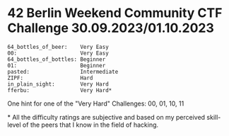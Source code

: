 # 42 Berlin Weekend Community CTF Challenge 30.09.2023/01.10.2023

```
64_bottles_of_beer:    Very Easy
00:                    Very Easy
64_bottles_of_bottles: Beginner
01:                    Beginner
pasted:                Intermediate
ZIPF:                  Hard
in_plain_sight:        Very Hard
fferbu:                Very Hard*
```

One hint for one of the "Very Hard" Challenges:
00, 01, 10, 11

\* All the difficulty ratings are subjective and based on my perceived skill-level
of the peers that I know in the field of hacking.
